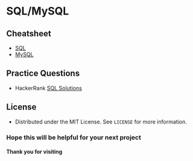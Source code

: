 # SQL/MySQL
  
## Cheatsheet
- [SQL](https://github.com/Sayan3990/SQL/tree/main/Cheatsheet/SQL)
- [MySQL](https://github.com/Sayan3990/SQL/tree/main/Cheatsheet/MySQL)

## Practice Questions
- HackerRank [SQL Solutions](https://github.com/Srimanta11/SQL/tree/main/HackerRank)

## License
- Distributed under the MIT License. See `LICENSE` for more information.

### Hope this will be helpful for your next project
#### Thank you for visiting
